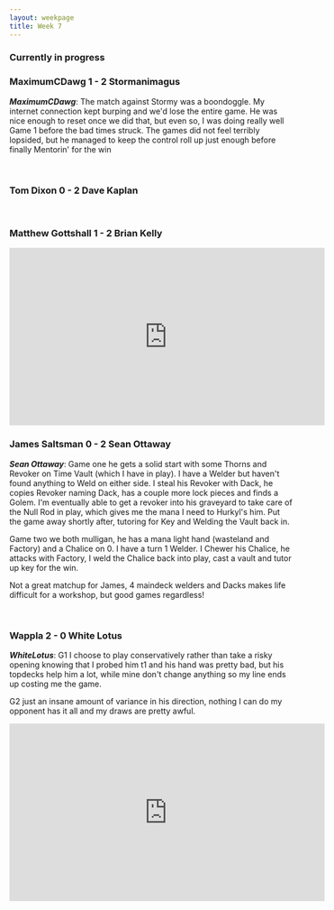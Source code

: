 ```yaml
---
layout: weekpage
title: Week 7
---
```


### Currently in progress

### MaximumCDawg 1 - 2 Stormanimagus

***MaximumCDawg***: The match against Stormy was a boondoggle.  My internet connection kept burping and we'd lose the entire game.  He was nice enough to reset once we did that, but even so, I was doing really well Game 1 before the bad times struck.  The games did not feel terribly lopsided, but he managed to keep the control roll up just enough before finally Mentorin' for the win

<br />

### Tom Dixon 0 - 2 Dave Kaplan

<br />

### Matthew Gottshall 1 - 2 Brian Kelly

<iframe width="560" height="315" src="https://www.youtube.com/embed/rmP7Osae0a8?rel=0&controls=0&showinfo=0" frameborder="0" allowfullscreen></iframe>

<br />

### James Saltsman  0 - 2 Sean Ottaway

***Sean Ottaway***: Game one he gets a solid start with some Thorns and Revoker on Time Vault (which I have in play). I have a Welder but haven't found anything to Weld on either side. I steal his Revoker with Dack, he copies Revoker naming Dack, has a couple more lock pieces and finds a Golem. I'm eventually able to get a revoker into his graveyard to take care of the Null Rod in play, which gives me the mana I need to Hurkyl's him. Put the game away shortly after, tutoring for Key and Welding the Vault back in.

Game two we both mulligan, he has a mana light hand (wasteland and Factory) and a Chalice on 0. I have a turn 1 Welder. I Chewer his Chalice, he attacks with Factory, I weld the Chalice back into play, cast a vault and tutor up key for the win.

Not a great matchup for James, 4 maindeck welders and Dacks makes life difficult for a workshop, but good games regardless!

<br />

### Wappla 2 - 0 White Lotus

***WhiteLotus***: G1 I choose to play conservatively rather than take a risky opening knowing that I probed him t1 and his hand was pretty bad, but his topdecks help him a lot, while mine don't change anything so my line ends up costing me the game.

G2 just an insane amount of variance in his direction, nothing I can do my opponent has it all and my draws are pretty awful.

<iframe width="560" height="315" src="https://www.youtube.com/embed/rmP7Osae0a8?start=3511&rel=0&controls=0&showinfo=0" frameborder="0" allowfullscreen></iframe>

<br />
